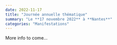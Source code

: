 ```yaml
---
date: 2022-11-17
title: "Journée annuelle thématique"
summary: "Le **17 novembre 2022** à **Nantes**"
categories: "Manifestations"
---
```


More info to come...

